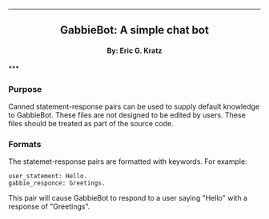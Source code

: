 
[//]: # (Mixture of GitHub markdown and HTML. HTML is needed for formatting.)

***
<div align=center> <h2>
GabbieBot: A simple chat bot
</h2> </div>

<div align=center> <h4> By: Eric G. Kratz </h4> </div>
***

### Purpose

Canned statement-response pairs can be used to supply default knowledge to
GabbieBot. These files are not designed to be edited by users. These files
should be treated as part of the source code.

### Formats

The statemet-response pairs are formatted with keywords. For example:
```
user_statement: Hello.
gabbie_responce: Greetings.
```
This pair will cause GabbieBot to respond to a user saying "Hello" with a
response of "Greetings".
